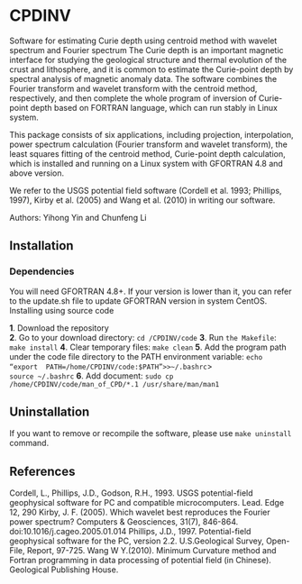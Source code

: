 # CPDINV

Software for estimating Curie depth using centroid method with wavelet spectrum and Fourier spectrum The Curie depth is an important magnetic interface for studying the geological 
structure and thermal evolution of the crust and lithosphere, and it is common to estimate the Curie-point depth by spectral analysis of magnetic anomaly data. The software 
combines the Fourier transform and wavelet transform with the centroid method, respectively, and then complete the whole program of inversion of Curie-point depth based on 
FORTRAN language, which can run stably in Linux system.

This package consists of six applications, including projection, interpolation, power spectrum calculation (Fourier transform and wavelet transform), the least squares fitting of the centroid method, Curie-point depth calculation, which is installed and running on a Linux system with GFORTRAN 4.8 and above version.

We refer to the USGS potential field software (Cordell et al. 1993; Phillips, 1997), Kirby et al. (2005) and Wang et al. (2010) in writing our software.

Authors: Yihong Yin and Chunfeng Li

## **Installation**
### **Dependencies**
You will need GFORTRAN 4.8+. If your version is lower than it, you can refer to the update.sh file to update GFORTRAN version in system CentOS.
Installing using source code

**1**. Download the repository  
**2**. Go to your download directory: `cd /CPDINV/code` 
**3**. Run `the Makefile`:`  make install`
**4**. Clear temporary files: `make clean`
**5**. Add the program path under the code file directory to the PATH environment variable: 
`echo “export  PATH=/home/CPDINV/code:$PATH”>>~/.bashrc`>  
`source ~/.bashrc`
**6**. Add document: `sudo cp /home/CPDINV/code/man_of_CPD/*.1 /usr/share/man/man1`

## **Uninstallation** 

If you want to remove or recompile the software, please use `make uninstall` command.  


## **References**

Cordell, L., Phillips, J.D., Godson, R.H., 1993. USGS potential-field geophysical software for PC and compatible microcomputers. Lead. Edge 12, 290
Kirby, J. F. (2005). Which wavelet best reproduces the Fourier power spectrum? Computers & Geosciences, 31(7), 846-864. doi:10.1016/j.cageo.2005.01.014
Phillips, J.D., 1997. Potential-field geophysical software for the PC, version 2.2. U.S.Geological Survey, Open-File, Report, 97-725.
Wang W Y.(2010). Minimum Curvature method and Fortran programming in data processing of potential field (in Chinese). Geological Publishing House.
